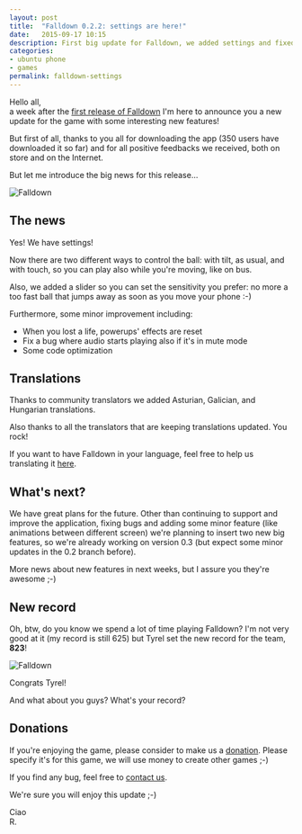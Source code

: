 ```yaml
---
layout: post
title:  "Falldown 0.2.2: settings are here!"
date:   2015-09-17 10:15
description: First big update for Falldown, we added settings and fixed some bugs, plus more translations
categories:
- ubuntu phone
- games
permalink: falldown-settings
---
```


Hello all, <br/>
a week after the [first release of Falldown][first] I'm here to announce you a
new update for the game with some interesting new features!

But first of all, thanks to you all for downloading the app (350 users have
downloaded it so far) and for all positive feedbacks we received, both on store
and on the Internet.

But let me introduce the big news for this release...

![Falldown][img0]

## The news

Yes! We have settings!

Now there are two different ways to control the ball: with tilt, as usual, and
with touch, so you can play also while you're moving, like on bus.

Also, we added a slider so you can set the sensitivity you prefer: no more a too
fast ball that jumps away as soon as you move your phone :-)

Furthermore, some minor improvement including:

- When you lost a life, powerups' effects are reset
- Fix a bug where audio starts playing also if it's in mute mode
- Some code optimization

## Translations

Thanks to community translators we added Asturian, Galician, and Hungarian
translations.

Also thanks to all the translators that are keeping translations updated. You
rock!

If you want to have Falldown in your language, feel free to help us translating
it [here][translations].

## What's next?

We have great plans for the future. Other than continuing to support and improve
the application, fixing bugs and adding some minor feature (like animations
between different screen) we're planning to insert two new big features, so
we're already working on version 0.3 (but expect some minor updates in the 0.2
branch before).

More news about new features in next weeks, but I assure you they're awesome ;-)

## New record

Oh, btw, do you know we spend a lot of time playing Falldown? I'm not very good
at it (my record is still 625) but Tyrel set the new record for the team,
**823**!

![Falldown][img1]

Congrats Tyrel!

And what about you guys? What's your record?

## Donations

If you're enjoying the game, please consider to make us a [donation][donation].
Please specify it's for this game, we will use money to create other games ;-)

If you find any bug, feel free to [contact us][bug].

We're sure you will enjoy this update ;-)

Ciao<br/>
R.

[img0]: http://img.rpadovani.com/posts/falldown-settings.png
[img1]: http://img.rpadovani.com/posts/falldown-record.jpg
[first]: http://rpadovani.com/falldown-010/
[translations]: https://translations.launchpad.net/falldown
[bug]: https://bugs.launchpad.net/falldown/+filebug
[donation]: http://rpadovani.com/donations/
